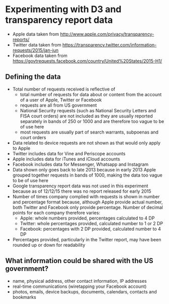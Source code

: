# Experimenting with D3 and transparency report data
- Apple data taken from http://www.apple.com/privacy/transparency-reports/
- Twitter data taken from https://transparency.twitter.com/information-requests/2015/jan-jun
- Facebook data taken from https://govtrequests.facebook.com/country/United%20States/2015-H1/

## Defining the data
- Total number of requests received is reflective of
  - total number of requests for data about or content from the account of a user of Apple, Twitter or Facebook
  - requests are all from US government
  - National Security requests (such as National Security Letters and FISA court orders) are not included as they are usually reported separately in bands of 250 or 1000 and are therefore too vague to be of use here
  - most requests are usually part of search warrants, subpoenas and court orders
- Data related to device requests are not shown as that would only apply to Apple
- Twitter includes data for Vine and Periscope accounts
- Apple includes data for iTunes and iCloud accounts
- Facebook includes data for Messenger, Whatsapp and Instagram
- Data shown only goes back to late 2013 because in early 2013 Apple grouped together requests in bands of 1000, making the data too vague to be of use here
- Google transparency report data was not used in this experiment because as of 12/12/15 there was no report released for early 2015
- Number of times company complied with requests is shown in number and percentage format because, although Apple provide actual number, both Twitter and Facebook only provide percentage. Number of decimal points for each company therefore varies:
  - Apple: whole numbers provided, percentages calculated to 4 DP
  - Twitter: whole percentages provided, calculated number to 1 or 2 DP
  - Facebook: percentages with 2 DP provided, calculated number to 4 DP
- Percentages provided, particularly in the Twitter report, may have been rounded up or down for readability

## What information could be shared with the US government?
- name, physical address, other contact information, IP addresses
- real-time communications (wiretapping your Facebook account)
- photos, emails, device backups, documents, calendars, contacts and bookmarks
